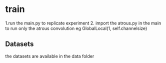 # train
1.run the main.py to replicate experiment
2. import the atrous.py in the main to run only the atrous convolution
   eg   GlobalLocal(1, self.channelsize)

## Datasets
the datasets are available in  the data folder

